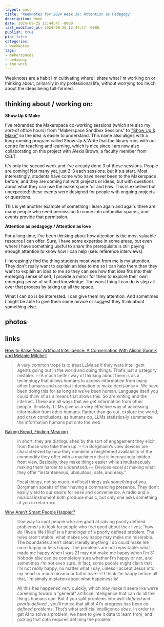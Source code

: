 ```yaml
---
layout: post
title: 'WeekNotes for 2024 Week 39: Attention as Pedagogy'
description: None
date: 2024-09-25 12:44:47 -0000
last_modified_at: 2024-09-25 12:44:47 -0000
publish: true
pin: false
categories:
- weekNotes
tags:
- makerspaces
- pedagogy
- the work
---
```

Weeknotes are a habit I'm cultivating where I share what I'm working on or thinking about, primarily in my professional life, without worrying too much about the ideas being full-formed.

## thinking about / working on:

**Show Up & Make**

I've rebranded the Makerspace co-working sessions (which are also my sort-of office hours) from "Makerspace Sandbox Sessions" to ["Show Up & Make"](https://makerspace.trubox.ca/use-makerspace/workshops-and-co-working/) so the idea is easier to understand. This name also aligns with a long-running program called Show Up & Write that the library runs with our centre for teaching and learning, which is nice since I am now also collaborating on this project with Alexis Brown, a faculty member from CELT.

It's only the second week and I've already done 3 of these sessions. People are coming! Not many yet, just 2-3 each sessions, but it's a start. Most interestingly, students have come who have never been to the Makerspace before, and they are coming not with projects or ideas, but with questions about what they can use the makerspace for and how. This is excellent but unexpected: these events were designed for people with ongoing projects or questions.

This is yet another example of something I learn again and again: there are many people who need permission to come into unfamiliar spaces, and events provide that permission.

**Attention as pedagogy / Attention as love**

For a long time, I've been thinking about how attention is the most valuable resource I can offer. Sure, I have some expertise in some areas, but even where I have something useful to share the prerequisite is still paying enough attention to know how I can help (see: reference interviews).

I increasingly find the thing students most want from me is my attention. They don't really want to explain an idea to me so I can help them than they want to explain an idea to me so they can see how that idea fits into their emerging sense of self; I provide a mirror for them to explore their own emerging sense of self and knowledge. The worst thing I can do is step all over that process by taking up all the space.

What I can do is be interested. I can give them my attention. And sometimes I might be able to give them some advice or suggest they think about something else.

## photos

## links

[How to Raise Your Artificial Intelligence: A Conversation With Alison Gopnik and Melanie Mitchell](https://lareviewofbooks.org/article/how-to-raise-your-artificial-intelligence-a-conversation-with-alison-gopnik-and-melanie-mitchell/)

> A very common trope is to treat LLMs as if they were intelligent agents going out in the world and doing things. That’s just a category mistake. ==A much better way of thinking about them is as a technology that allows humans to access information from many other humans and use that information to make decisions==. We have been doing this for as long as we’ve been human. Language itself you could think of as a means that allows this. So are writing and the internet. These are all ways that we get information from other people. Similarly, LLMs give us a very effective way of accessing information from other humans. Rather than go out, explore the world, and draw conclusions, as humans do, LLMs statistically summarize the information humans put onto the web.

[Baking Bread, Finding Meaning](https://theconvivialsociety.substack.com/p/baking-bread-finding-meaning?utm_source=%2Fsearch%2Fborgmann&utm_medium=reader2)

> In short, they are distinguished by the sort of engagement they elicit from those who take them up. ==In Borgmann’s view devices are characterized by how they combine a heightened availability of the commodity they offer with a machinery that is increasingly hidden from view. Basically, they make things easier while simultaneously making them harder to understand.== Devices excel at making what they offer “instantaneous, ubiquitous, safe, and easy.”
>
> Focal things, not so much. ==Focal things ask something of you. Borgmann speaks of their having a commanding presence. They don’t easily yield to our desire for ease and convenience. A radio and a musical instrument both produce music, but only one asks something of you in return.==

[Why Aren't Smart People Happier?](https://www.experimental-history.com/p/why-arent-smart-people-happier?utm_source=DenseDiscovery-305)

> One way to spot people who are good at solving poorly defined problems is to look for people who feel good about their lives; “how do I live a life I like” is a humdinger of a poorly defined problem. The rules aren’t stable: what makes _you_ happy may make _me_ miserable. The boundaries aren’t clear: literally anything I do could make me more happy or less happy. The problems are not repeatable: what made me happy when I was 21 may not make me happy when I’m 31. Nobody else can be completely sure whether I’m happy or not, and sometimes _I’m_ not even sure. In fact, some people might claim that I’m not _really_ happy, no matter what I say, unless I accept Jesus into my heart or reach nirvana or fall in love—if I think I’m happy before all that, I’m simply mistaken about what happiness is!
>
> All this has happened very quickly, which may make it seem like we’re careening toward a “general” artificial intelligence that can do all the things humans can. But if you split problems into _well-defined_ and _poorly defined_ , you’ll notice that all of AI's progress has been on _defined_ problems. That’s what artificial intelligence _does_. In order to get AI to solve a problem, we have to give it data to learn from, and picking that data requires defining the problem.
